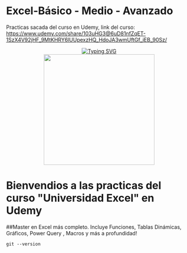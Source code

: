 # Excel-Básico - Medio - Avanzado
Practicas sacada del curso en Udemy, link del curso: https://www.udemy.com/share/103uHG3@6uD81nfZqET-1SzX4V92jHF_9MtKHRY6lUUpexzHQ_HdoJA3wmUftGf_iEB_90Sz/ 

<div id="header" align="center">
<a href="https://git.io/typing-svg"><img src="https://readme-typing-svg.demolab.com?font=Fira+Code&pause=1000&color=EA4E43&random=false&width=435&lines=Los+comandos+GIT%2C+son+los+siguientes%3A" alt="Typing SVG" /></a>
 </div>

<div id="header" align="center">
  <img src="[https://d1jnx9ba8s6j9r.cloudfront.net/blog/wp-content/uploads/2016/11/Git-Architechture-Git-Tutorial-Edureka-2.png](https://tse2.mm.bing.net/th?id=OIP.19gUcUFg_j0hHcIylxSwfwHaDh&pid=Api&P=0&h=180)" width="300" /></br>
</div>


# Bienvendios a las practicas del curso "Universidad Excel" en Udemy
##Master en Excel más completo. Incluye Funciones, Tablas Dinámicas, Gráficos, Power Query , Macros y más a profundidad!
```
git --version
```
